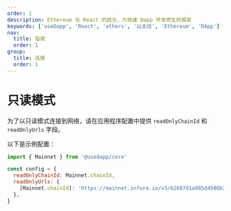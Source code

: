 ```yaml
---
order: 1
description: Ethereum 与 React 的结合，为快速 Dapp 开发而生的框架
keywords: ['useDapp', 'React', 'ethers', '以太坊', 'Ethereum', 'DApp']
nav:
  title: 指南
  order: 1
group:
  title: 连接
  order: 1
---
```


# 只读模式

为了以只读模式连接到网络，请在应用程序配置中提供 `readOnlyChainId` 和 `readOnlyUrls` 字段。

以下是示例配置：

```jsx | pure
import { Mainnet } from '@usedapp/core'

const config = {
  readOnlyChainId: Mainnet.chainId,
  readOnlyUrls: {
    [Mainnet.chainId]: 'https://mainnet.infura.io/v3/62687d1a985d4508b2b7a24827551934',
  },
}
```
